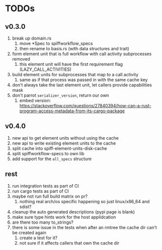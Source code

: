 # TODOs

## v0.3.0

1. break up domain.rs
   1. move *Spec to spiffworkflow_specs
   1. then rename to basis.rs (with data structures and trait)
1. form element unit that is full workflow with call activity subprocesses removed
   1. this element unit will have the first requirement flag (LAZY_CALL_ACTIVITIES)
1. build element units for subprocesses that map to a call activity
   1. same as if that process was passed in with the same cache key
1. don't always take the last element unit, let callers provide capabilities mask
1. don't parrot `serializer_version`, return our own
   1. embed version: https://stackoverflow.com/questions/27840394/how-can-a-rust-program-access-metadata-from-its-cargo-package

## v0.4.0

1. new api to get element units without using the cache
1. new api to write existing element units to the cache
1. split cache into spiff-element-units-disk-cache
1. split spiffworkflow-specs to own lib
1. add support for the `all_specs` structure

## rest

1. run integration tests as part of CI
1. run cargo tests as part of CI
1. maybe not run full build matrix on pr?
   1. nothing real arch/os specific happening so just linux/x86_64 and sdist?
1. cleanup the auto generated descriptions (pypi page is blank)
1. make sure type hints work for the host applidcation
1. are there too many to_strings?
1. there is some issue in the tests when after an rmtree the cache dir can't be created again
   1. create a test for it?
   1. not sure if it affects callers that own the cache dir